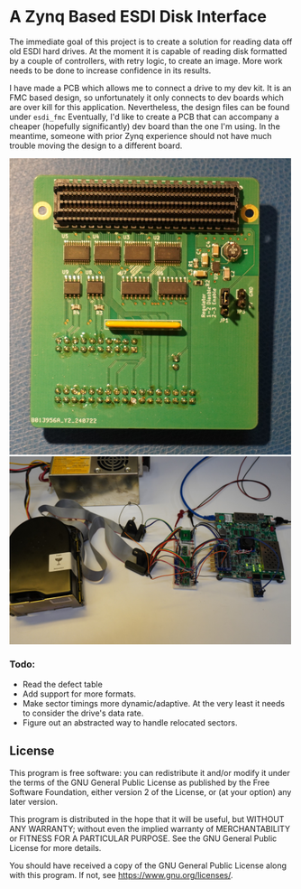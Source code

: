 # A Zynq Based ESDI Disk Interface

The immediate goal of this project is to create a solution for reading data off old ESDI hard drives. At the moment it is capable of reading disk formatted by a couple of controllers, with retry logic, to create an image. More work needs to be done to increase confidence in its results.

I have made a PCB which allows me to connect a drive to my dev kit. It is an FMC based design, so unfortunately it only connects to dev boards which are over kill for this application. Nevertheless, the design files can be found under `esdi_fmc`
Eventually, I'd like to create a PCB that can accompany a cheaper (hopefully significantly) dev board than the one I'm using. In the meantime, someone with prior Zynq experience should not have much trouble moving the design to a different board.

<img src="images/esdi2fmc.jpg" alt="Picture of FMC Adapter" width=500>

<img src="images/esdi_setup.jpg" alt="A picture of the breadboard setup" width=500>

### Todo:
* Read the defect table
* Add support for more formats.
* Make sector timings more dynamic/adaptive. At the very least it needs to consider the drive's data rate.
* Figure out an abstracted way to handle relocated sectors.

## License

This program is free software: you can redistribute it and/or modify it under the terms of the GNU General Public License as published by the Free Software Foundation, either version 2 of the License, or (at your option) any later version.

This program is distributed in the hope that it will be useful, but WITHOUT ANY WARRANTY; without even the implied warranty of MERCHANTABILITY or FITNESS FOR A PARTICULAR PURPOSE. See the GNU General Public License for more details.

You should have received a copy of the GNU General Public License along with this program. If not, see <https://www.gnu.org/licenses/>.
